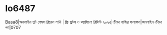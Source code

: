 # lo6487
Basa8|অনলাইন স্লট গেমস রিয়েল মানি | ফ্রি স্লটস ও ক্যাসিনো রিভিউ ২০২৫|ক্রীড়া বাজির ফলাফল|অনলাইন ক্রীড়া পণ|0707 
